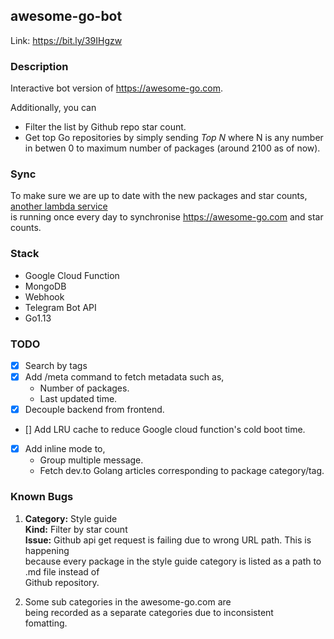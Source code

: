 ## awesome-go-bot

Link: https://bit.ly/39IHgzw

### Description 

Interactive bot version of https://awesome-go.com.  

Additionally, you can 

* Filter the list by Github repo star count.  
* Get top Go repositories by simply sending *Top N* where N is any number in betwen 0 to maximum number of packages (around 2100 as of now).

### Sync

To make sure we are up to date with the new packages and star counts, [another lambda service](https://github.com/samirkape/awesome-go-sync) \
is running once every day to synchronise https://awesome-go.com and star counts.

### Stack
* Google Cloud Function
* MongoDB
* Webhook
* Telegram Bot API
* Go1.13

### TODO

- [x] Search by tags
- [x] Add /meta command to fetch metadata such as,
     * Number of packages. 
     * Last updated time.
- [x] Decouple backend from frontend.
- [] Add LRU cache to reduce Google cloud function's cold boot time.
- [x] Add inline mode to,
     * Group multiple message.
     * Fetch dev.to Golang articles corresponding to package category/tag.

### Known Bugs

1. **Category:** Style guide\
**Kind:** Filter by star count\
**Issue:** Github api get request is failing due to wrong URL path. This is happening\
because every package in the style guide category is listed as a path to .md file instead of\
Github repository.

2. Some sub categories in the awesome-go.com are\
being recorded as a separate categories due to inconsistent\
fomatting.

